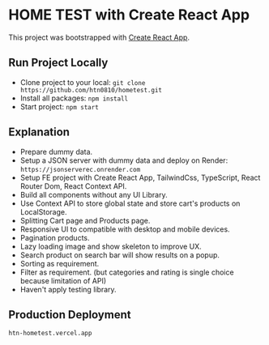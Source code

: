 # HOME TEST with Create React App

This project was bootstrapped with [Create React App](https://github.com/facebook/create-react-app).

## Run Project Locally

- Clone project to your local: `git clone https://github.com/htn0810/hometest.git`
- Install all packages: `npm install`
- Start project: `npm start`

## Explanation

- Prepare dummy data.
- Setup a JSON server with dummy data and deploy on Render: `https://jsonserverec.onrender.com`
- Setup FE project with Create React App, TailwindCss, TypeScript, React Router Dom, React Context API.
- Build all components without any UI Library.
- Use Context API to store global state and store cart's products on LocalStorage.
- Splitting Cart page and Products page.
- Responsive UI to compatible with desktop and mobile devices.
- Pagination products.
- Lazy loading image and show skeleton to improve UX.
- Search product on search bar will show results on a popup.
- Sorting as requirement.
- Filter as requirement. (but categories and rating is single choice because limitation of API)
- Haven't apply testing library.

## Production Deployment

`htn-hometest.vercel.app`
